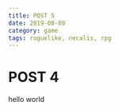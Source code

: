```yaml
---
title: POST 5
date: 2019-08-09
category: game
tags: roguelike, necalis, rpg
---
```


# POST 4

hello world